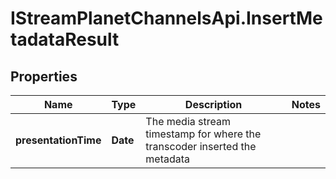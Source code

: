 # IStreamPlanetChannelsApi.InsertMetadataResult

## Properties

Name | Type | Description | Notes
------------ | ------------- | ------------- | -------------
**presentationTime** | **Date** | The media stream timestamp for where the transcoder inserted the metadata | 


